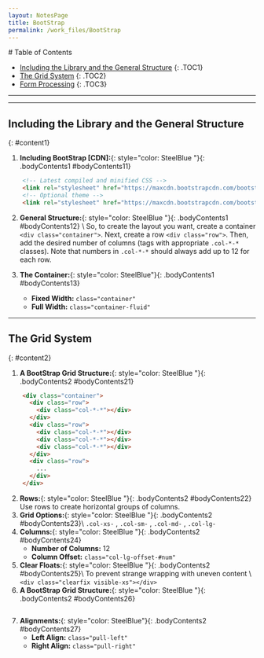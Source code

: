 ```yaml
---
layout: NotesPage
title: BootStrap
permalink: /work_files/BootStrap
---
```


<div markdown="1" class = "TOC">
# Table of Contents

  * [Including the Library and the General Structure](#content1)
  {: .TOC1}
  * [The Grid System](#content2)
  {: .TOC2}
  * [Form Processing](#content3)
  {: .TOC3}
</div>

***
***

## Including the Library and the General Structure
{: #content1}
1. **Including BootStrap [CDN]:**{: style="color: SteelBlue  "}{: .bodyContents1 #bodyContents11}
```html
    <!-- Latest compiled and minified CSS -->
    <link rel="stylesheet" href="https://maxcdn.bootstrapcdn.com/bootstrap/3.3.7/css/bootstrap.min.css" integrity="sha384-BVYiiSIFeK1dGmJRAkycuHAHRg32OmUcww7on3RYdg4Va+PmSTsz/K68vbdEjh4u" crossorigin="anonymous">
    <!-- Optional theme -->
    <link rel="stylesheet" href="https://maxcdn.bootstrapcdn.com/bootstrap/3.3.7/css/bootstrap-theme.min.css" integrity="sha384-rHyoN1iRsVXV4nD0JutlnGaslCJuC7uwjduW9SVrLvRYooPp2bWYgmgJQIXwl/Sp" crossorigin="anonymous">
```
2. **General Structure:**{: style="color: SteelBlue  "}{: .bodyContents1 #bodyContents12} \\
    So, to create the layout you want, create a container `<div class="container">`. Next, create a row `<div class="row">`. Then, add the desired number of columns (tags with appropriate `.col-*-*` classes). Note that numbers in `.col-*-*` should always add up to 12 for each row.

3. **The Container:**{: style="color: SteelBlue"}{: .bodyContents1 #bodyContents13}
    * **Fixed Width:** `class="container"`
    * **Full Width:** `class="container-fluid"`


***

## The Grid System
{: #content2}
1. **A BootStrap Grid Structure:**{: style="color: SteelBlue  "}{: .bodyContents2 #bodyContents21}
```html
    <div class="container">
      <div class="row">
        <div class="col-*-*"></div>
      </div>
      <div class="row">
        <div class="col-*-*"></div>
        <div class="col-*-*"></div>
        <div class="col-*-*"></div>
      </div>
      <div class="row">
        ...
      </div>
    </div>
```
2. **Rows:**{: style="color: SteelBlue  "}{: .bodyContents2 #bodyContents22}
    Use rows to create horizontal groups of columns.
3. **Grid Options:**{: style="color: SteelBlue  "}{: .bodyContents2 #bodyContents23}\\
    `.col-xs-` ,   `.col-sm-`  ,  `.col-md-`  ,  `.col-lg-`
4. **Columns:**{: style="color: SteelBlue  "}{: .bodyContents2 #bodyContents24}
    * **Number of Columns:** 12
    * **Column Offset:** `class="col-lg-offset-#num"`
5. **Clear Floats:**{: style="color: SteelBlue  "}{: .bodyContents2 #bodyContents25}\\
    To prevent strange wrapping with uneven content \\
    `<div class="clearfix visible-xs"></div>`
6. **A BootStrap Grid Structure:**{: style="color: SteelBlue  "}{: .bodyContents2 #bodyContents26}
```html
```
7. **Alignments:**{: style="color: SteelBlue"}{: .bodyContents2 #bodyContents27}
    * **Left Align:** `class="pull-left"`
    * **Right Align:** `class="pull-right"`